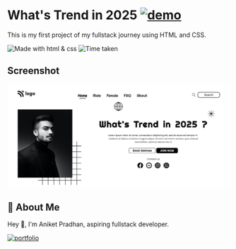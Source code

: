 # **What's Trend in 2025** [![demo](https://img.shields.io/badge/Project--1-Live-orange)](https://mellow-sunburst-2bb3cc.netlify.app/)


This is my first project of my fullstack journey using HTML and CSS.

![Made with html & css](https://img.shields.io/badge/MADE%20WITH-HTML%26CSS-blue) ![Time taken](https://img.shields.io/badge/TIME%20TAKEN-2--3hrs-orange)

## Screenshot

![Screenshot](./html-p1.jpg)

## 🚀 About Me
Hey 👋, I'm Aniket Pradhan, aspiring fullstack developer.


[![portfolio](https://img.shields.io/badge/MY_PORTFOLIO-green)](https://aniket-dev.netlify.app/)
